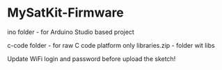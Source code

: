 # MySatKit-Firmware
ino folder - for Arduino Studio based project

c-code folder - for raw C code platform only 
libraries.zip - folder wit libs

Update WiFi login and password before upload the sketch!
